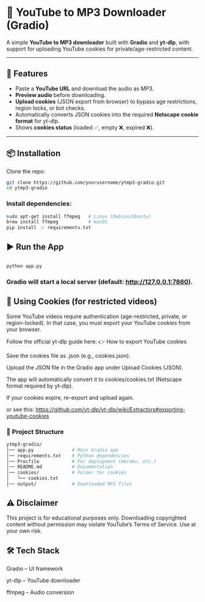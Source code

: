 # 🎵 YouTube to MP3 Downloader (Gradio)

A simple **YouTube to MP3 downloader** built with **Gradio** and **yt-dlp**, with support for uploading YouTube cookies for private/age-restricted content.

---

## 🚀 Features
- Paste a **YouTube URL** and download the audio as MP3.  
- **Preview audio** before downloading.  
- **Upload cookies** (JSON export from browser) to bypass age restrictions, region locks, or bot checks.  
- Automatically converts JSON cookies into the required **Netscape cookie format** for yt-dlp.  
- Shows **cookies status** (loaded ✅, empty ❌, expired ❌).  

---

## 📦 Installation

Clone the repo:
```bash
git clone https://github.com/yourusername/ytmp3-gradio.git
cd ytmp3-gradio
```
### Install dependencies:

``` bash
sudo apt-get install ffmpeg   # Linux (Debian/Ubuntu)
brew install ffmpeg           # macOS
pip install -r requirements.txt

```
## ▶️ Run the App
``` bash

python app.py
```
### Gradio will start a local server (default: http://127.0.0.1:7860).

## 🔑 Using Cookies (for restricted videos)
Some YouTube videos require authentication (age-restricted, private, or region-locked).
In that case, you must export your YouTube cookies from your browser.

Follow the official yt-dlp guide here:
👉 How to export YouTube cookies

Save the cookies file as .json (e.g., cookies.json).

Upload the JSON file in the Gradio app under Upload Cookies (JSON).

The app will automatically convert it to cookies/cookies.txt (Netscape format required by yt-dlp).

If your cookies expire, re-export and upload again.

or see this: https://github.com/yt-dlp/yt-dlp/wiki/Extractors#exporting-youtube-cookies

### 📂 Project Structure
``` bash
ytmp3-gradio/
│── app.py              # Main Gradio app
│── requirements.txt    # Python dependencies
│── Procfile            # For deployment (Heroku, etc.)
│── README.md           # Documentation
│── cookies/            # Folder for cookies
│   └── cookies.txt
│── output/             # Downloaded MP3 files
```

## ⚠️ Disclaimer
This project is for educational purposes only.
Downloading copyrighted content without permission may violate YouTube’s Terms of Service.
Use at your own risk.

## 🛠️ Tech Stack
Gradio – UI framework

yt-dlp – YouTube downloader

ffmpeg – Audio conversion
